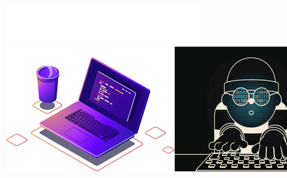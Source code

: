 <img src="./animated.svg" alt="SVG Animation">
<div style="display: flex;">
    <img src="computer-illustration.png" style="gap='30px'" alt="SVG Animation">
    <img src="68747470733a2f2f6d656469612e74656e6f722e636f6d2f726550446644574f33586f41414141642f6861636b696e672e676966.gif" alt="SVG Animation" width="400px">
</div>
